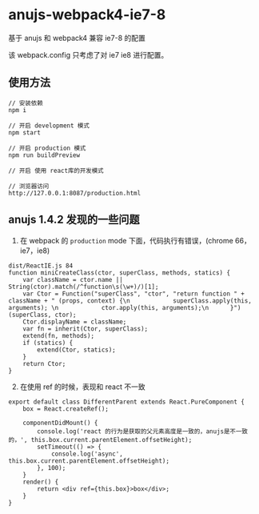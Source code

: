 # anujs-webpack4-ie7-8

基于 anujs 和 webpack4 兼容 ie7-8 的配置

该 webpack.config 只考虑了对 ie7 ie8 进行配置。

## 使用方法

```
// 安装依赖
npm i

// 开启 development 模式
npm start

// 开启 production 模式
npm run buildPreview

// 开启 使用 react库的开发模式

// 浏览器访问
http://127.0.0.1:8087/production.html
```

## anujs 1.4.2 发现的一些问题

1.  在 webpack 的 `production` mode 下面，代码执行有错误，(chrome 66，ie7，ie8)

```
dist/ReactIE.js 84
function miniCreateClass(ctor, superClass, methods, statics) {
    var className = ctor.name || String(ctor).match(/^function\s(\w+)/)[1];
    var Ctor = Function("superClass", "ctor", "return function " + className + " (props, context) {\n            superClass.apply(this, arguments); \n            ctor.apply(this, arguments);\n      }")(superClass, ctor);
    Ctor.displayName = className;
    var fn = inherit(Ctor, superClass);
    extend(fn, methods);
    if (statics) {
        extend(Ctor, statics);
    }
    return Ctor;
}
```

2.  在使用 ref 的时候，表现和 react 不一致

```
export default class DifferentParent extends React.PureComponent {
    box = React.createRef();

    componentDidMount() {
        console.log('react 的行为是获取的父元素高度是一致的，anujs是不一致的，', this.box.current.parentElement.offsetHeight);
        setTimeout(() => {
            console.log('async', this.box.current.parentElement.offsetHeight);
        }, 100);
    }
    render() {
        return <div ref={this.box}>box</div>;
    }
}
```

